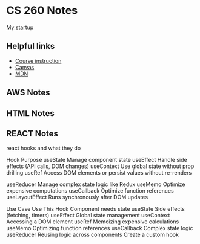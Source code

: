 # CS 260 Notes

[My startup](https://simon.cs260.click)

## Helpful links

- [Course instruction](https://github.com/webprogramming260)
- [Canvas](https://byu.instructure.com)
- [MDN](https://developer.mozilla.org)

## AWS Notes



## HTML Notes



## REACT Notes
react hooks and what they do


Hook	        Purpose
useState	    Manage component state
useEffect	    Handle side effects (API calls, DOM changes)
useContext	    Use global state without prop drilling
useRef	        Access DOM elements or persist values without re-renders

useReducer	    Manage complex state logic like Redux
useMemo	        Optimize expensive computations
useCallback	    Optimize function references
useLayoutEffect	Runs synchronously after DOM updates


Use Case	                        Use This Hook
Component needs state	            useState
Side effects (fetching, timers)	    useEffect
Global state management	            useContext
Accessing a DOM element	            useRef
Memoizing expensive calculations	useMemo
Optimizing function references	    useCallback
Complex state logic	                useReducer
Reusing logic across components	    Create a custom hook
